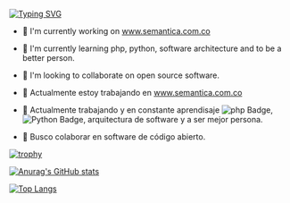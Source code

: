 [![Typing SVG](https://readme-typing-svg.demolab.com?font=Fira+Code&pause=1000&color=4CAFE3&background=00000F&center=true&width=435&lines=Hola+%F0%9F%91%8B+soy+andres;hello+I+am+andres)](https://git.io/typing-svg)


- 🔭 I'm currently working on www.semantica.com.co
- 🌱 I'm currently learning php, python, software architecture and to be a better person.
- 👯 I'm looking to collaborate on open source software.


- 🔭 Actualmente estoy trabajando en www.semantica.com.co
- 🌱 Actualmente trabajando y en constante aprendisaje ![php Badge](https://img.shields.io/badge/-php-3776AB?style=flat&logo=php&logoColor=white),![Python Badge](https://img.shields.io/badge/-Python-3776AB?style=flat&logo=Python&logoColor=white), arquitectura de software y a ser mejor persona.
- 👯 Busco colaborar en software de código abierto.


[![trophy](https://github-profile-trophy.vercel.app/?username=afcanop)](https://github.com/ryo-ma/github-profile-trophy)


[![Anurag's GitHub stats](https://github-readme-stats.vercel.app/api?username=afcanop&theme=monokai&show_icons=true)](https://github.com/anuraghazra/github-readme-stats)

[![Top Langs](https://github-readme-stats.vercel.app/api/top-langs/?username=afcanop&layout=compact)](https://github.com/anuraghazra/github-readme-stats)

